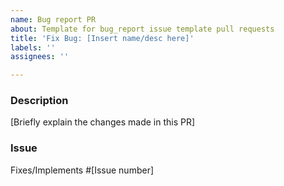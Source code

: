 ```yaml
---
name: Bug report PR
about: Template for bug_report issue template pull requests
title: 'Fix Bug: [Insert name/desc here]'
labels: ''
assignees: ''

---
```


### Description
[Briefly explain the changes made in this PR]

### Issue
Fixes/Implements #[Issue number]

